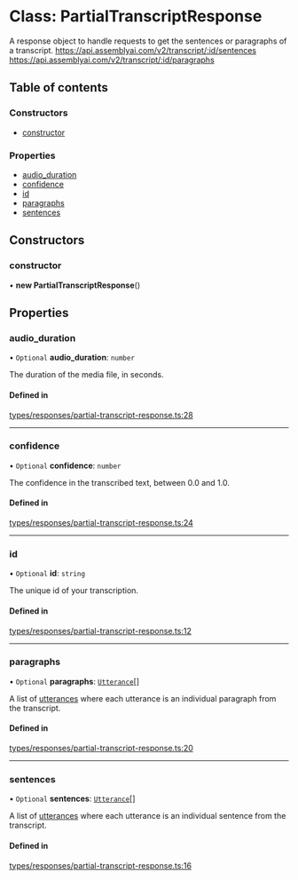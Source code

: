 # Class: PartialTranscriptResponse

A response object to handle requests to get the sentences or paragraphs of a transcript.
https://api.assemblyai.com/v2/transcript/:id/sentences
https://api.assemblyai.com/v2/transcript/:id/paragraphs

## Table of contents

### Constructors

- [constructor](../wiki/PartialTranscriptResponse#constructor)

### Properties

- [audio\_duration](../wiki/PartialTranscriptResponse#audio_duration)
- [confidence](../wiki/PartialTranscriptResponse#confidence)
- [id](../wiki/PartialTranscriptResponse#id)
- [paragraphs](../wiki/PartialTranscriptResponse#paragraphs)
- [sentences](../wiki/PartialTranscriptResponse#sentences)

## Constructors

### constructor

• **new PartialTranscriptResponse**()

## Properties

### audio\_duration

• `Optional` **audio\_duration**: `number`

The duration of the media file, in seconds.

#### Defined in

[types/responses/partial-transcript-response.ts:28](https://github.com/PhillipChaffee/assemblyai-node-sdk/blob/a493ce0/src/types/responses/partial-transcript-response.ts#L28)

___

### confidence

• `Optional` **confidence**: `number`

The confidence in the transcribed text, between 0.0 and 1.0.

#### Defined in

[types/responses/partial-transcript-response.ts:24](https://github.com/PhillipChaffee/assemblyai-node-sdk/blob/a493ce0/src/types/responses/partial-transcript-response.ts#L24)

___

### id

• `Optional` **id**: `string`

The unique id of your transcription.

#### Defined in

[types/responses/partial-transcript-response.ts:12](https://github.com/PhillipChaffee/assemblyai-node-sdk/blob/a493ce0/src/types/responses/partial-transcript-response.ts#L12)

___

### paragraphs

• `Optional` **paragraphs**: [`Utterance`](../wiki/Utterance)[]

A list of [utterances](../wiki/Utterance) where each utterance is an individual paragraph from the transcript.

#### Defined in

[types/responses/partial-transcript-response.ts:20](https://github.com/PhillipChaffee/assemblyai-node-sdk/blob/a493ce0/src/types/responses/partial-transcript-response.ts#L20)

___

### sentences

• `Optional` **sentences**: [`Utterance`](../wiki/Utterance)[]

A list of [utterances](../wiki/Utterance) where each utterance is an individual sentence from the transcript.

#### Defined in

[types/responses/partial-transcript-response.ts:16](https://github.com/PhillipChaffee/assemblyai-node-sdk/blob/a493ce0/src/types/responses/partial-transcript-response.ts#L16)
